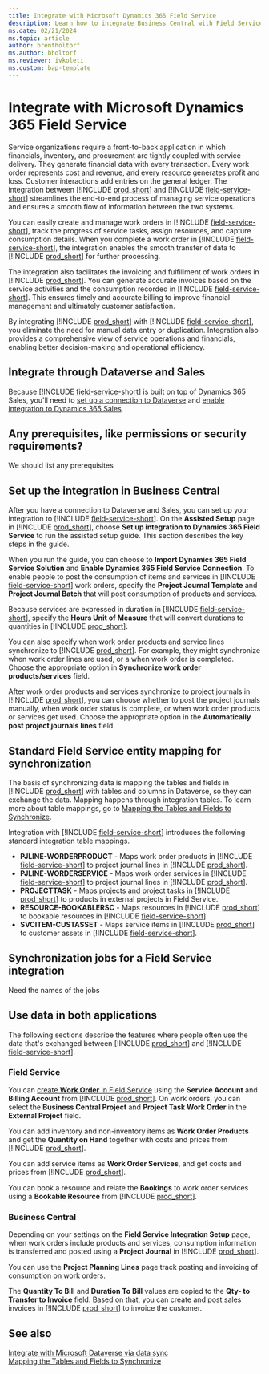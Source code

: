 ```yaml
---
title: Integrate with Microsoft Dynamics 365 Field Service
description: Learn how to integrate Business Central with Field Service.
ms.date: 02/21/2024
ms.topic: article
author: brentholtorf
ms.author: bholtorf
ms.reviewer: ivkoleti
ms.custom: bap-template
---
```


# Integrate with Microsoft Dynamics 365 Field Service

Service organizations require a front-to-back application in which financials, inventory, and procurement are tightly coupled with service delivery. They generate financial data with every transaction. Every work order represents cost and revenue, and every resource generates profit and loss. Customer interactions add entries on the general ledger. The integration between [!INCLUDE [prod_short](includes/prod_short.md)] and [!INCLUDE [field-service-short](includes/field-service-short.md)] streamlines the end-to-end process of managing service operations and ensures a smooth flow of information between the two systems.  

You can easily create and manage work orders in [!INCLUDE [field-service-short](includes/field-service-short.md)], track the progress of service tasks, assign resources, and capture consumption details. When you complete a work order in [!INCLUDE [field-service-short](includes/field-service-short.md)], the integration enables the smooth transfer of data to [!INCLUDE [prod_short](includes/prod_short.md)] for further processing.  

The integration also facilitates the invoicing and fulfillment of work orders in [!INCLUDE [prod_short](includes/prod_short.md)]. You can generate accurate invoices based on the service activities and the consumption recorded in [!INCLUDE [field-service-short](includes/field-service-short.md)]. This ensures timely and accurate billing to improve financial management and ultimately customer satisfaction.  

By integrating [!INCLUDE [prod_short](includes/prod_short.md)] with [!INCLUDE [field-service-short](includes/field-service-short.md)], you eliminate the need for manual data entry or duplication. Integration also provides a comprehensive view of service operations and financials, enabling better decision-making and operational efficiency.

## Integrate through Dataverse and Sales

Because [!INCLUDE [field-service-short](includes/field-service-short.md)] is built on top of Dynamics 365 Sales, you'll need to [set up a connection to Dataverse](/dynamics365/business-central/admin-how-to-set-up-a-dynamics-crm-connection#to-use-the-dataverse-connection-setup-assisted-setup-guide) and [enable integration to Dynamics 365 Sales](/dynamics365/business-central/admin-prepare-dynamics-365-for-sales-for-integration#connection-settings-in-the-setup-guide).

## Any prerequisites, like permissions or security requirements?

We should list any prerequisites

## Set up the integration in Business Central

After you have a connection to Dataverse and Sales, you can set up your integration to [!INCLUDE [field-service-short](includes/field-service-short.md)]. On the **Assisted Setup** page in [!INCLUDE [prod_short](includes/prod_short.md)], choose **Set up integration to Dynamics 365 Field Service** to run the assisted setup guide. This section describes the key steps in the guide.

When you run the guide, you can choose to **Import Dynamics 365 Field Service Solution** and **Enable Dynamics 365 Field Service Connection**. To enable people to post the consumption of items and services in [!INCLUDE [field-service-short](includes/field-service-short.md)] work orders, specify the **Project Journal Template** and **Project Journal Batch** that will post consumption of products and services. 

Because services are expressed in duration in [!INCLUDE [field-service-short](includes/field-service-short.md)], specify the **Hours Unit of Measure** that will convert durations to quantities in [!INCLUDE [prod_short](includes/prod_short.md)].

You can also specify when work order products and service lines synchronize to [!INCLUDE [prod_short](includes/prod_short.md)]. For example, they might synchronize when work order lines are used, or a when work order is completed. Choose the appropriate option in **Synchronize work order products/services** field.

After work order products and services synchronize to project journals in [!INCLUDE [prod_short](includes/prod_short.md)], you can choose whether to post the project journals manually, when work order status is complete, or when work order products or services get used. Choose the appropriate option in the **Automatically post project journals lines** field.

## Standard Field Service entity mapping for synchronization

The basis of synchronizing data is mapping the tables and fields in [!INCLUDE [prod_short](includes/prod_short.md)] with tables and columns in Dataverse, so they can exchange the data. Mapping happens through integration tables. To learn more about table mappings, go to [Mapping the Tables and Fields to Synchronize](/dynamics365/business-central/admin-how-to-modify-table-mappings-for-synchronization).

Integration with [!INCLUDE [field-service-short](includes/field-service-short.md)] introduces the following standard integration table mappings.

* **PJLINE-WORDERPRODUCT** - Maps work order products in [!INCLUDE [field-service-short](includes/field-service-short.md)] to project journal lines in [!INCLUDE [prod_short](includes/prod_short.md)]. 
* **PJLINE-WORDERSERVICE** - Maps work order services in [!INCLUDE [field-service-short](includes/field-service-short.md)] to project journal lines in [!INCLUDE [prod_short](includes/prod_short.md)].
* **PROJECTTASK** - Maps projects and project tasks in [!INCLUDE [prod_short](includes/prod_short.md)] to products in external projects in Field Service. 
* **RESOURCE-BOOKABLERSC** - Maps resources in [!INCLUDE [prod_short](includes/prod_short.md)] to bookable resources in [!INCLUDE [field-service-short](includes/field-service-short.md)].
* **SVCITEM-CUSTASSET** - Maps service items in [!INCLUDE [prod_short](includes/prod_short.md)] to customer assets in [!INCLUDE [field-service-short](includes/field-service-short.md)].

## Synchronization jobs for a Field Service integration

Need the names of the jobs

## Use data in both applications

The following sections describe the features where people often use the data that's exchanged between [!INCLUDE [prod_short](includes/prod_short.md)] and [!INCLUDE [field-service-short](includes/field-service-short.md)].

### Field Service

You can [create **Work Order** in Field Service](https://learn.microsoft.com/dynamics365/field-service/create-work-order) using the **Service Account** and **Billing Account** from [!INCLUDE [prod_short](includes/prod_short.md)]. On work orders, you can select the **Business Central Project** and **Project Task Work Order** in the **External Project** field.

You can add inventory and non-inventory items as **Work Order Products** and get the **Quantity on Hand** together with costs and prices from [!INCLUDE [prod_short](includes/prod_short.md)].

You can add service items as **Work Order Services**, and get costs and prices from [!INCLUDE [prod_short](includes/prod_short.md)]. 

You can book a resource and relate the **Bookings** to work order services using a **Bookable Resource** from [!INCLUDE [prod_short](includes/prod_short.md)].

### Business Central

Depending on your settings on the **Field Service Integration Setup** page, when work orders include products and services, consumption information is transferred and posted using a **Project Journal** in [!INCLUDE [prod_short](includes/prod_short.md)]. 

You can use the **Project Planning Lines** page track posting and invoicing of consumption on work orders.

The **Quantity To Bill** and **Duration To Bill** values are copied to the **Qty- to Transfer to Invoice** field. Based on that, you can create and post sales invoices in [!INCLUDE [prod_short](includes/prod_short.md)] to invoice the customer.  

## See also

[Integrate with Microsoft Dataverse via data sync](admin-common-data-service.md)  
[Mapping the Tables and Fields to Synchronize](admin-how-to-modify-table-mappings-for-synchronization.md)